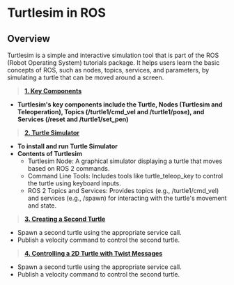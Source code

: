 # Turtlesim in ROS

## Overview

Turtlesim is a simple and interactive simulation tool that is part of the ROS (Robot Operating System) tutorials package. It helps users learn the basic concepts of ROS, such as nodes, topics, services, and parameters, by simulating a turtle that can be moved around a screen.


> **[1. Key Components](1_key_components.md)**
- **Turtlesim's key components include the Turtle, Nodes (Turtlesim and Teleoperation), Topics (/turtle1/cmd_vel and /turtle1/pose), and Services (/reset and /turtle1/set_pen)**
 

> **[2. Turtle Simulator](2_turtle_simulator.md)**
- **To install and run Turtle Simulator**
- **Contents of Turtlesim**
    - Turtlesim Node: A graphical simulator displaying a turtle that moves based on ROS 2 commands.
    - Command Line Tools: Includes tools like turtle_teleop_key to control the turtle using keyboard inputs.
    - ROS 2 Topics and Services: Provides topics (e.g., /turtle1/cmd_vel) and services (e.g., /spawn) for interacting with the turtle's movement and state.


> **[3. Creating a Second Turtle](3_creating_second_turtle.md)**

- Spawn a second turtle using the appropriate service call.
- Publish a velocity command to control the second turtle.


> **[4. Controlling a 2D Turtle with Twist Messages](4_controlling_2D_turtle_twist_messages.md)**

- Spawn a second turtle using the appropriate service call.
- Publish a velocity command to control the second turtle.